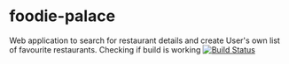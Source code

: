 # foodie-palace
Web application to search for restaurant details and create User's own list of favourite restaurants.
Checking if build is working
[![Build Status](https://travis-ci.org/ASPrabha/test-ci-cd.svg?branch=master)](https://travis-ci.org/ASPrabha/test-ci-cd)
